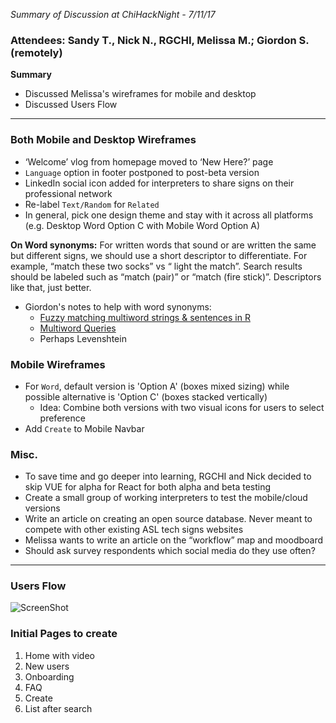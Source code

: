 _Summary of Discussion at ChiHackNight - 7/11/17_

### Attendees: Sandy T., Nick N., RGCHI, Melissa M.; Giordon S. (remotely)

**Summary**

- Discussed Melissa's wireframes for mobile and desktop
- Discussed Users Flow

- - - 

### Both Mobile and Desktop Wireframes

- ‘Welcome’ vlog from homepage moved to ‘New Here?’ page
- `Language` option in footer postponed to post-beta version
- LinkedIn social icon added for interpreters to share signs on their professional network
- Re-label `Text/Random` for `Related` 
- In general, pick one design theme and stay with it across all platforms (e.g. Desktop Word Option C with Mobile Word Option A)

**On Word synonyms:**
For written words that sound or are written the same but different signs, we should use a short descriptor to differentiate. For example, “match these two socks” vs “ light the match”. Search results should be labeled such as “match (pair)” or “match (fire stick)”. Descriptors like that, just better.

- Giordon's notes to help with word synonyms: 
  - [Fuzzy matching multiword strings & sentences in R](https://andrewwhitby.com/2016/02/24/fuzzy-matching-multiword-strings-sentences-in-r/) 
  - [Multiword Queries](https://www.elastic.co/guide/en/elasticsearch/guide/current/match-multi-word.html) 
  - Perhaps Levenshtein


### Mobile Wireframes

- For `Word`, default version is 'Option A' (boxes mixed sizing) while possible alternative is 'Option C' (boxes stacked vertically)
  - Idea: Combine both versions with two visual icons for users to select preference
- Add `Create` to Mobile Navbar

### Misc.

- To save time and go deeper into learning, RGCHI and Nick decided to skip VUE for alpha for React for both alpha and beta testing
- Create a small group of working interpreters to test the mobile/cloud versions
- Write an article on creating an open source database.  Never meant to compete with other existing ASL tech signs websites
- Melissa wants to write an article on the “workflow” map and moodboard
- Should ask survey respondents which social media do they use often?

- - - 

### Users Flow

![ScreenShot](https://github.com/deafchi/signsfive-web/blob/master/meetings/2017-07-11_usersflow.jpg)


### Initial Pages to create
1. Home with video
2. New users
3. Onboarding 
4. FAQ 
5. Create
6. List after search

